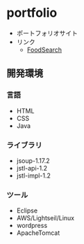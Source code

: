 # portfolio

- ポートフォリオサイト
- リンク
  - [FoodSearch](http://kurospica.link:8080/SearchSite)

## 開発環境

### 言語

- HTML
- CSS
- Java

### ライブラリ

- jsoup-1.17.2
- jstl-api-1.2
- jstl-impl-1.2

### ツール

- Eclipse
- AWS/Lightseil/Linux
- wordpress
- ApacheTomcat

